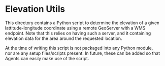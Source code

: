 # Elevation Utils

This directory contains a Python script to determine the elevation of a given lattitude-longitude coordinate using a remote GeoServer with a WMS endpoint. Note that this relies on having such a server, and it containing elevation data for the area around the requested location.

At the time of writing this script is not packaged into any Python module, nor are any setup files/scripts present. In future, these can be added so that Agents can easily make use of the script.